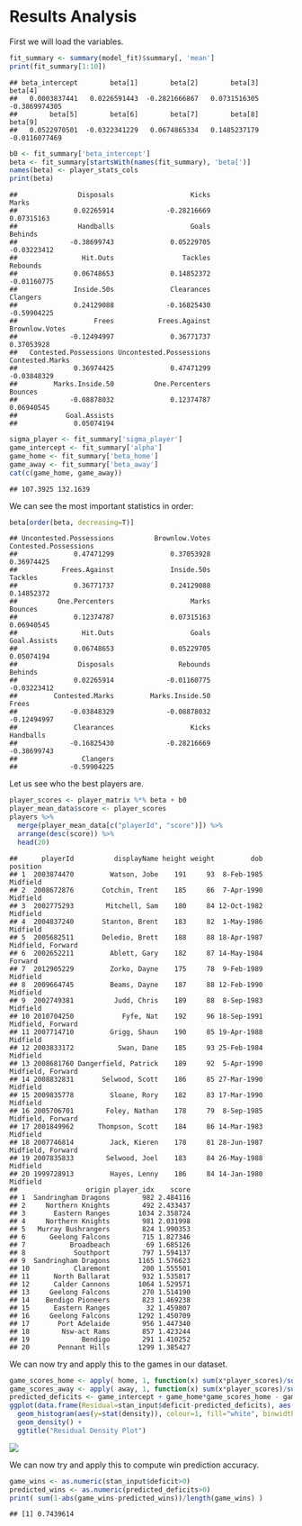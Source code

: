 Results Analysis
================

First we will load the variables.

``` r
fit_summary <- summary(model_fit)$summary[, 'mean']
print(fit_summary[1:10])
```

    ## beta_intercept        beta[1]        beta[2]        beta[3]        beta[4] 
    ##   0.0003837441   0.0226591443  -0.2821666867   0.0731516305  -0.3869974305 
    ##        beta[5]        beta[6]        beta[7]        beta[8]        beta[9] 
    ##   0.0522970501  -0.0322341229   0.0674865334   0.1485237179  -0.0116077469

``` r
b0 <- fit_summary['beta_intercept']
beta <- fit_summary[startsWith(names(fit_summary), 'beta[')]
names(beta) <- player_stats_cols
print(beta)
```

    ##               Disposals                   Kicks                   Marks 
    ##              0.02265914             -0.28216669              0.07315163 
    ##               Handballs                   Goals                 Behinds 
    ##             -0.38699743              0.05229705             -0.03223412 
    ##                Hit.Outs                 Tackles                Rebounds 
    ##              0.06748653              0.14852372             -0.01160775 
    ##              Inside.50s              Clearances                Clangers 
    ##              0.24129088             -0.16825430             -0.59904225 
    ##                   Frees           Frees.Against          Brownlow.Votes 
    ##             -0.12494997              0.36771737              0.37053928 
    ##   Contested.Possessions Uncontested.Possessions         Contested.Marks 
    ##              0.36974425              0.47471299             -0.03848329 
    ##         Marks.Inside.50          One.Percenters                 Bounces 
    ##             -0.08878032              0.12374787              0.06940545 
    ##            Goal.Assists 
    ##              0.05074194

``` r
sigma_player <- fit_summary['sigma_player']
game_intercept <- fit_summary['alpha']
game_home <- fit_summary['beta_home']
game_away <- fit_summary['beta_away']
cat(c(game_home, game_away))
```

    ## 107.3925 132.1639

We can see the most important statistics in order:

``` r
beta[order(beta, decreasing=T)]
```

    ## Uncontested.Possessions          Brownlow.Votes   Contested.Possessions 
    ##              0.47471299              0.37053928              0.36974425 
    ##           Frees.Against              Inside.50s                 Tackles 
    ##              0.36771737              0.24129088              0.14852372 
    ##          One.Percenters                   Marks                 Bounces 
    ##              0.12374787              0.07315163              0.06940545 
    ##                Hit.Outs                   Goals            Goal.Assists 
    ##              0.06748653              0.05229705              0.05074194 
    ##               Disposals                Rebounds                 Behinds 
    ##              0.02265914             -0.01160775             -0.03223412 
    ##         Contested.Marks         Marks.Inside.50                   Frees 
    ##             -0.03848329             -0.08878032             -0.12494997 
    ##              Clearances                   Kicks               Handballs 
    ##             -0.16825430             -0.28216669             -0.38699743 
    ##                Clangers 
    ##             -0.59904225

Let us see who the best players are.

``` r
player_scores <- player_matrix %*% beta + b0
player_mean_data$score <- player_scores
players %>%
  merge(player_mean_data[c("playerId", "score")]) %>%
  arrange(desc(score)) %>%
  head(20)
```

    ##      playerId          displayName height weight         dob          position
    ## 1  2003874470         Watson, Jobe    191     93  8-Feb-1985          Midfield
    ## 2  2008672876       Cotchin, Trent    185     86  7-Apr-1990          Midfield
    ## 3  2002775293        Mitchell, Sam    180     84 12-Oct-1982          Midfield
    ## 4  2004837240       Stanton, Brent    183     82  1-May-1986          Midfield
    ## 5  2005682511       Deledio, Brett    188     88 18-Apr-1987 Midfield, Forward
    ## 6  2002652211         Ablett, Gary    182     87 14-May-1984           Forward
    ## 7  2012905229         Zorko, Dayne    175     78  9-Feb-1989          Midfield
    ## 8  2009664745         Beams, Dayne    187     88 12-Feb-1990          Midfield
    ## 9  2002749381          Judd, Chris    189     88  8-Sep-1983          Midfield
    ## 10 2010704250            Fyfe, Nat    192     96 18-Sep-1991 Midfield, Forward
    ## 11 2007714710         Grigg, Shaun    190     85 19-Apr-1988          Midfield
    ## 12 2003833172           Swan, Dane    185     93 25-Feb-1984          Midfield
    ## 13 2008681760 Dangerfield, Patrick    189     92  5-Apr-1990 Midfield, Forward
    ## 14 2008832831       Selwood, Scott    186     85 27-Mar-1990          Midfield
    ## 15 2009835778         Sloane, Rory    182     83 17-Mar-1990          Midfield
    ## 16 2005706701        Foley, Nathan    178     79  8-Sep-1985 Midfield, Forward
    ## 17 2001849962      Thompson, Scott    184     86 14-Mar-1983          Midfield
    ## 18 2007746814         Jack, Kieren    178     81 28-Jun-1987 Midfield, Forward
    ## 19 2007835833        Selwood, Joel    183     84 26-May-1988          Midfield
    ## 20 1999728913         Hayes, Lenny    186     84 14-Jan-1980          Midfield
    ##                 origin player_idx    score
    ## 1  Sandringham Dragons        982 2.484116
    ## 2     Northern Knights        492 2.433437
    ## 3       Eastern Ranges       1034 2.358724
    ## 4     Northern Knights        981 2.031998
    ## 5   Murray Bushrangers        824 1.990353
    ## 6      Geelong Falcons        715 1.827346
    ## 7           Broadbeach         69 1.685126
    ## 8            Southport        797 1.594137
    ## 9  Sandringham Dragons       1165 1.576623
    ## 10           Claremont        200 1.555501
    ## 11      North Ballarat        932 1.535817
    ## 12      Calder Cannons       1064 1.529571
    ## 13     Geelong Falcons        270 1.514190
    ## 14    Bendigo Pioneers        823 1.469238
    ## 15      Eastern Ranges         32 1.459807
    ## 16     Geelong Falcons       1292 1.450709
    ## 17       Port Adelaide        956 1.447340
    ## 18        Nsw-act Rams        857 1.423244
    ## 19             Bendigo        291 1.410252
    ## 20       Pennant Hills       1299 1.385427

We can now try and apply this to the games in our dataset.

``` r
game_scores_home <- apply( home, 1, function(x) sum(x*player_scores)/sum(x) )
game_scores_away <- apply( away, 1, function(x) sum(x*player_scores)/sum(x) )
predicted_deficits <- game_intercept + game_home*game_scores_home - game_away*game_scores_away
ggplot(data.frame(Residual=stan_input$deficit-predicted_deficits), aes(x=Residual)) +
  geom_histogram(aes(y=stat(density)), colour=1, fill="white", binwidth=10) +
  geom_density() +
  ggtitle("Residual Density Plot")
```

![](analysis_files/figure-gfm/unnamed-chunk-4-1.png)<!-- -->

We can now try and apply this to compute win prediction accuracy.

``` r
game_wins <- as.numeric(stan_input$deficit>0)
predicted_wins <- as.numeric(predicted_deficits>0)
print( sum(1-abs(game_wins-predicted_wins))/length(game_wins) )
```

    ## [1] 0.7439614
